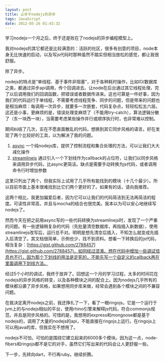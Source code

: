 ```yaml
---
layout: post
title: 止步于nodejs的异步
tags: JavaScript
date: 2012-05-26 01:43:32
---
```


学习nodejs一个月之后，终于还是败在了nodejs的异步编程模型上。

我对nodejs的其它都还是比较满意的：活跃的社区，很多有创意的项目，node本身无比快速的启动，以及写js代码时那种虽然不踏实但相当放松的感觉，都让我很舒服。

除了异步。

nodejs的特点是“单线程、基于事件非阻塞”，对于各种耗时操作，比如IO/数据库之类，都通过异步api调用，传个回调进去。让node在后台通过其它线程处理，完了以后调用我们的回调函数，把错误或者数据传进来。这也可算是一件好事，因为我们的代码运行于单线程，不需要考虑线程竞争、同步的问题，但是带来的问题也是相当麻烦：每调用一次异步，就要多一次嵌套，代码复杂点，轻轻松松五六层。这还是小事，更麻烦的是，错误处理变麻烦了（不能用try-catch），算法逻辑分散了（东一块西一块），当需要考虑某些操作并行或顺序执行时，也非常难以控制。

期间纠结了几次，实在不愿直面散乱的代码，想换到其它同步风格的语言。好在发现了两个比较好的工具，以为解决了我的问题。

1.  [async](https://github.com/caolan/async) 一个纯nodejs库，提供了控制流程和集合处理的方法，可以让我们大大减化操作
2.  [streamlinejs](https://github.com/Sage/streamlinejs) 通过引入一个下划线作为callback的占位符，让我们以同步风格来调用异步代码，比async更简洁。缺点是需要手动转换为js代码，或者调用命令行时增加参数

这里只列出了两个，但我实际上试用了几乎所有能找到的模块（十几个最少）。所以目前市面上基本很难找到比它们两个更好的了。如果有的话，请向我推荐。

这两个相比，我更加偏爱后者，因为它可以让我们的代码简洁到无法再简洁的程度。可读性非常高，并且与mocha的结合也很完美。我本以为可以安心地继续写nodejs了。

然而今天在把之前用async写的一些代码转换为streamlinejs时，发现了一个严重的问题。有一些逻辑稍复杂的代码（先批量清空数据库，再指插入新数据），使用streamlinejs改写后，运行总不对。明明是想先清空后插入，不知怎么就变成先插入后清空了。其文档很简单，示例也少，找不到资料。想看一下转换后的js代码，相当复杂：[https://gist.github.com/2788457](https://gist.github.com/2788457)，如同经过混淆。想在代码中增加一些调试信息也不行，因为那个下划线的用法是定死的，不能先写一个自定义的callback再在里面调用下划线方法。

经过5个小时的调试，我终于放弃了。回想这一个月的学习过程，太多的时间花在nodejs的异步风格的转变，以及各种模块之间的配合上。因为nodejs几乎所有的模块都沿袭了异步风格，如果想用同步库来做，经常会遇到各个模块之间的不兼容问题。

在我决定离开nodejs之前，我还挣扎了一下，看了一眼ringojs。它是一个运行于jvm上的与nodejs相似的平台，使用rhino引擎来解释js代码，符合commonjs规范，并且是同步风格的。可惜的是，我想用的express和mongoose都是基于nodejs的，调用了大量的nodejs的api，不能直接在ringojs上运行。在ringojs上可以用java的库，但我实在不想用了。

nodejs不可怕，可怕的是围绕它建立起来的6000多个模块。因为这一点，node-fibers和ringojs都不是它的对手，虽然它们写出来的代码会让人更舒服一些。

下一步，先转向dart，不行再ruby。继续折腾。
